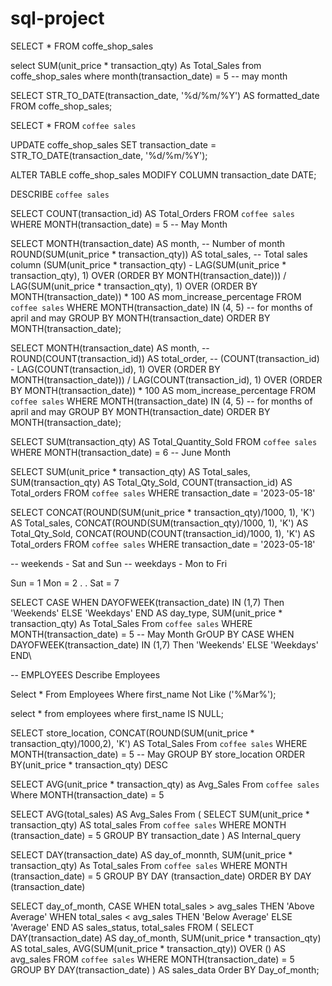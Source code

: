 # sql-project

SELECT * FROM coffe_shop_sales

select SUM(unit_price * transaction_qty) As Total_Sales
from coffe_shop_sales
where
month(transaction_date) = 5 -- may month

SELECT STR_TO_DATE(transaction_date, '%d/%m/%Y') AS formatted_date
FROM coffe_shop_sales;

SELECT * FROM `coffee sales`


UPDATE coffe_shop_sales
SET transaction_date = STR_TO_DATE(transaction_date, '%d/%m/%Y');

ALTER TABLE coffe_shop_sales
MODIFY COLUMN transaction_date DATE;

DESCRIBE `coffee sales`

SELECT COUNT(transaction_id) AS Total_Orders 
FROM `coffee sales`
WHERE
MONTH(transaction_date) = 5 -- May Month

SELECT
	MONTH(transaction_date) AS month, -- Number of month
    ROUND(SUM(unit_price * transaction_qty)) AS total_sales, -- Total sales column
    (SUM(unit_price * transaction_qty) - LAG(SUM(unit_price * transaction_qty), 1)
    OVER (ORDER BY MONTH(transaction_date))) / LAG(SUM(unit_price * transaction_qty), 1)
    OVER (ORDER BY MONTH(transaction_date)) * 100 AS mom_increase_percentage
FROM
	`coffee sales`
WHERE 
	MONTH(transaction_date) IN (4, 5) -- for months of april and may
GROUP BY
	MONTH(transaction_date)
ORDER BY
	MONTH(transaction_date);


SELECT
	MONTH(transaction_date) AS month, -- 
    ROUND(COUNT(transaction_id)) AS total_order, -- 
    (COUNT(transaction_id) - LAG(COUNT(transaction_id), 1)
    OVER (ORDER BY MONTH(transaction_date))) / LAG(COUNT(transaction_id), 1)
    OVER (ORDER BY MONTH(transaction_date)) * 100 AS mom_increase_percentage
FROM
	`coffee sales`
WHERE 
	MONTH(transaction_date) IN (4, 5) -- for months of april and may
GROUP BY
	MONTH(transaction_date)
ORDER BY
	MONTH(transaction_date);
    
SELECT SUM(transaction_qty) AS Total_Quantity_Sold
FROM `coffee sales`
WHERE
MONTH(transaction_date) = 6 -- June Month

SELECT
	SUM(unit_price * transaction_qty) AS Total_sales,
    SUM(transaction_qty) AS Total_Qty_Sold,
    COUNT(transaction_id) AS Total_orders
FROM `coffee sales`
WHERE
	transaction_date = '2023-05-18'
    
SELECT
	CONCAT(ROUND(SUM(unit_price * transaction_qty)/1000, 1), 'K') AS Total_sales,
    CONCAT(ROUND(SUM(transaction_qty)/1000, 1), 'K') AS Total_Qty_Sold,
    CONCAT(ROUND(COUNT(transaction_id)/1000, 1), 'K') AS Total_orders
FROM `coffee sales`
WHERE
	transaction_date = '2023-05-18'

-- weekends - Sat and Sun
-- weekdays - Mon to Fri

Sun = 1
Mon = 2
.
.
Sat = 7

SELECT
	CASE WHEN DAYOFWEEK(transaction_date) IN (1,7) Then 'Weekends'
    ELSE 'Weekdays'
    END AS day_type,
    SUM(unit_price * transaction_qty) As Total_Sales
From `coffee sales`
WHERE MONTH(transaction_date) = 5 -- May Month
GrOUP BY
    CASE WHEN DAYOFWEEK(transaction_date) IN (1,7) Then 'Weekends'
    ELSE 'Weekdays'
    END\
    
    
 -- EMPLOYEES
Describe Employees

Select * From Employees
Where first_name Not Like ('%Mar%');

select * from employees
where first_name IS NULL;

SELECT
	store_location,
    CONCAT(ROUND(SUM(unit_price * transaction_qty)/1000,2), 'K') AS Total_Sales
From `coffee sales`
WHERE MONTH(transaction_date) = 5 -- May
GROUP BY store_location
ORDER BY(unit_price * transaction_qty) DESC

SELECT AVG(unit_price * transaction_qty) as Avg_Sales
From `coffee sales`
Where MONTH(transaction_date) = 5

SELECT
	AVG(total_sales) AS Avg_Sales
From
	(
    SELECT SUM(unit_price * transaction_qty) AS total_sales
    From `coffee sales`
    WHERE MONTH (transaction_date) = 5
    GROUP BY transaction_date
    ) AS Internal_query

SELECT
	DAY(transaction_date) AS day_of_monnth,
    SUM(unit_price * transaction_qty) As Total_sales
From `coffee sales`
WHERE MONTH (transaction_date) = 5
GROUP BY DAY (transaction_date)
ORDER BY DAY (transaction_date)

SELECT
	day_of_month,
    CASE
		WHEN total_sales > avg_sales THEN 'Above Average'
        WHEN total_sales < avg_sales THEN 'Below Average'
        ELSE 'Average'
	END AS sales_status,
    total_sales
FROM (
	SELECT 
		DAY(transaction_date) AS day_of_month,
        SUM(unit_price * transaction_qty) AS total_sales,
        AVG(SUM(unit_price * transaction_qty)) OVER () AS avg_sales
		FROM
			`coffee sales`
		WHERE
			MONTH(transaction_date) = 5 
		GROUP BY 
			DAY(transaction_date)
	) AS sales_data
    Order BY
		Day_of_month;

